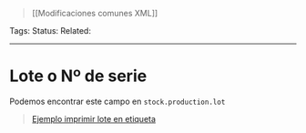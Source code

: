 > [[Modificaciones comunes XML]]

Tags: 
Status: 
Related: 

___

# Lote o Nº de serie

Podemos encontrar este campo en `stock.production.lot`

> [Ejemplo imprimir lote en etiqueta](https://github.com/puntsistemes/ajsignes_odoo/pull/12/commits/78e0be19b1d7d04919ff926798a7046eb28b7ac0#diff-95bdd53e5aeb748c099ffeab943ec8dc843a14a9f3bb39c49cd6cd0b14793fa3)
